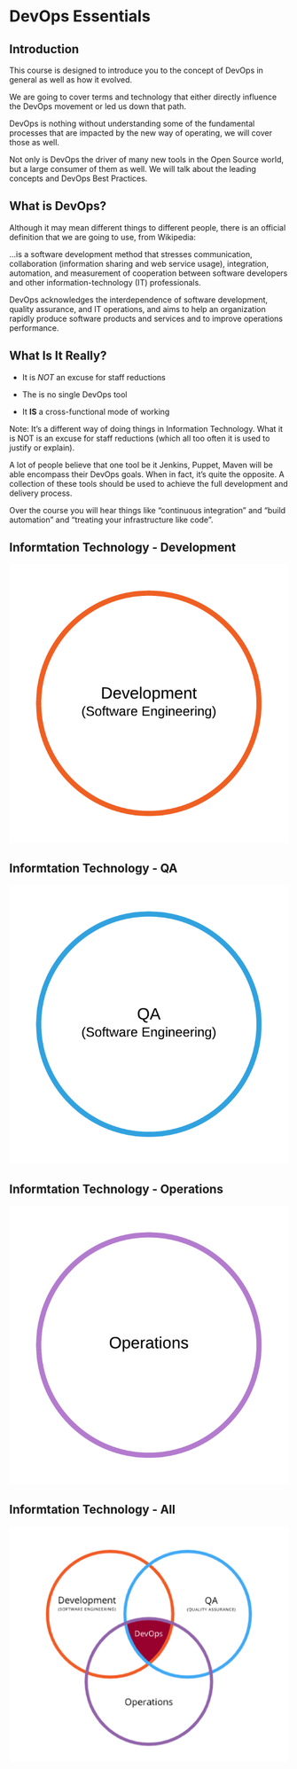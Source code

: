<!--
# Copyright:: Copyright (c) 2008-2017 Shadow-Soft, Inc.
#
# Licensed under the Apache License, Version 2.0 (the "License");
# you may not use this file except in compliance with the License.
# You may obtain a copy of the License at
#
#     http://www.apache.org/licenses/LICENSE-2.0
#
# Unless required by applicable law or agreed to in writing, software
# distributed under the License is distributed on an "AS IS" BASIS,
# WITHOUT WARRANTIES OR CONDITIONS OF ANY KIND, either express or implied.
# See the License for the specific language governing permissions and
# limitations under the License.
#
-->

<!-- .slide: data-background="images/consulting-background.jpg" -->
# DevOps Essentials


## Introduction

This course is designed to introduce you to the concept of DevOps in general as well as how it evolved.

We are going to cover terms and technology that either directly influence the DevOps movement or led us down that path.

DevOps is nothing without understanding some of the fundamental processes that are impacted by the new way of operating, we will cover those as well.

Not only is DevOps the driver of many new tools in the Open Source world, but a large consumer of them as well. We will talk about the leading concepts and DevOps Best Practices.


## What is DevOps?

Although it may mean different things to different people, there is an official definition that we are going to use, from Wikipedia:

…is a software development method that stresses communication, collaboration (information sharing and web service usage), integration, automation, and measurement of cooperation between software developers and other information-technology (IT) professionals. 

DevOps acknowledges the interdependence of software development, quality assurance, and IT operations, and aims to help an organization rapidly produce software products and services and to improve operations performance.


## What Is It Really?

+ It is *NOT* an excuse for staff reductions
<!-- .element: class="fragment" -->
+ The is no single DevOps tool
<!-- .element: class="fragment" -->
+ It **IS** a cross-functional mode of working
<!-- .element: class="fragment" -->

Note: It’s a different way of doing things in Information Technology. What it is NOT is an excuse for staff reductions (which all too often it is used to justify or explain). 

A lot of people believe that one tool be it Jenkins, Puppet, Maven will be able encompass their DevOps goals. When in fact, it’s quite the opposite. A collection of these tools should be used to achieve the full development and delivery process.

Over the course you will hear things like “continuous integration” and “build automation” and “treating your infrastructure like code”.


## Informtation Technology - Development
<!-- .slide: class="absolute" data-background="#FFFFFF" -->
![alt text](images/development_se.png "Development (Software Engineering)")


## Informtation Technology - QA
<!-- .slide: class="absolute" data-background="#FFFFFF" -->
![alt text](images/qa_devops.png "All DevOps (Software Engineering)")


## Informtation Technology - Operations 
<!-- .slide: class="absolute" data-background="#FFFFFF" -->
![alt text](images/operations_devops.png "All DevOps (Software Engineering)")


## Informtation Technology - All
<!-- .slide: class="absolute" data-background="#FFFFFF" -->
![alt text](images/all_devops.png "All DevOps (Software Engineering)")

